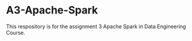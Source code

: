 # A3-Apache-Spark

This respository is for the assignment 3 Apache Spark in Data Engineering Course.
